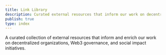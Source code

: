 ```yaml
---
title: Link Library
description: Curated external resources that inform our work on decentralized organizations, governance, and social impact.
publish: true
type: index
---
```

A curated collection of external resources that inform and enrich our work on decentralized organizations, Web3 governance, and social impact initiatives.